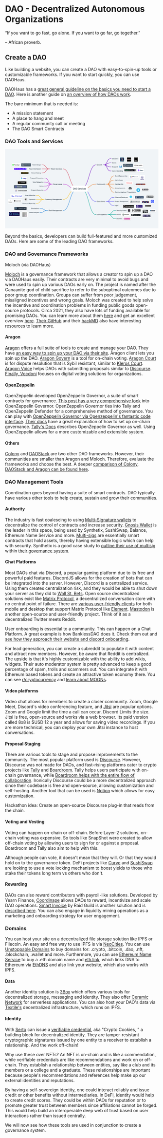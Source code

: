 # DAO - Decentralized Autonomous Organizations

“If you want to go fast, go alone.
If you want to go far, go together.”

– African proverb.

## Create a DAO

Like building a website, you can create a DAO with easy-to-spin-up tools or customizable frameworks. If you want to start quickly, you can use DAOHaus.

DAOHaus has a [great general guideline on the basics you need to start a DAO](https://daohaus.substack.com/p/four-and-a-half-steps-to-start-a). Here is another guide on [an overview of how DAOs work](https://www.gemini.com/cryptopedia/decentralized-autonomous-organization-dao#section-how-do-da-os-work).

The bare minimum that is needed is:

- A mission statement
- A place to hang and meet
- A regular community call or meeting
- The DAO Smart Contracts

### DAO Tools and Services

![dao-services.png](../../img/S06/dao-services.png)

Beyond the basics, developers can build full-featured and more customized DAOs. Here are some of the leading DAO frameworks.

### DAO and Governance Frameworks

Moloch (via DAOHaus)

[Moloch](https://medium.com/raid-guild/moloch-evolved-v2-primer-25c9cdeab455) is a governance framework that allows a creator to spin up a DAO via DAOHaus easily. Their contracts are very minimal to avoid bugs and were used to spin up various DAOs early on. The project is named after the Canaanite god of child sacrifice to refer to the suboptimal outcomes due to poor group coordination. Groups can suffer from poor judgement, misaligned incentives and wrong goals. Moloch was created to help solve the incentive and coordination problems in funding public goods open-source protocols. Circa 2021, they also have lots of funding available for promising DAOs. You can learn more about them [here](https://www.molochdao.com/) and get an excellent overview [here](https://messari.io/asset/molochdao/profile). [Their GitHub](https://github.com/MolochVentures/moloch) and their [hackMD](https://hackmd.io/@daohaus) also have interesting resources to learn more.

#### Aragon

[Aragon](https://aragon.org/) offers a full suite of tools to create and manage your DAO. They have [an easy way to spin up your DAO via their site](https://client.aragon.org/#/). Aragon client lets you spin up the DAO. [Aragon Govern](https://aragon.org/aragon-govern) is a tool for on-chain voting. [Aragon Court](https://aragon.org/aragon-court) is for dispute resolution that is Sybil resistant, similar to [Kleros Court](https://kleros.io/). [Aragon Voice](https://aragon.org/) helps DAOs with submitting proposals similar to [Discourse](https://www.discourse.org/). [Finally, Vocdoni](https://aragon.org/vocdoni) focuses on digital voting solutions for organizations.

#### OpenZeppelin

OpenZeppelin developed OpenZeppelin Governor, a suite of smart contracts for governance. [This post has a very comprehensive look](https://blog.openzeppelin.com/governor-smart-contract/) into OpenZeppelin Governor. OpenZeppelin Governor ties into Tally and OpenZeppelin Defender for a comprehensive method of governance. You can play with [OpenZeppelin Governor via Openzeppelin's fantastic code interface](https://wizard.openzeppelin.com/#governor). [Their docs](https://docs.openzeppelin.com/contracts/4.x/governance) have a great explanation of how to set up on-chain governance. [Tally's Docs](https://wiki.withtally.com/docs/openzeppelin-governor) describes OpenZeppelin Governor as well. Using OpenZeppelin allows for a more customizable and extensible system.

#### Others

[Colony](https://colony.io/) and [DAOStack](https://daostack.io/) are two other DAO frameworks. However, their communities are smaller than Aragon and Moloch. Therefore, evaluate the frameworks and choose the best. A deeper [comparison of Colony, DAOStack and Aragon can be found here](https://kronosapiens.github.io/blog/2019/06/16/aragon-daostack-colony-moloch.html).

### DAO Management Tools

Coordination goes beyond having a suite of smart contracts. DAO typically have various other tools to help create, sustain and grow their communities.

#### Authority

The industry is fast coalescing to using [Multi-Signature wallets](https://academy.binance.com/en/articles/what-is-a-multisig-wallet) to decentralize the control of contracts and increase security. [Gnosis Wallet](https://gnosis-safe.io/) is the leader in this space, being used by Synthetix, SushiSwap, Balance, Ethereum Name Service and more. [Multi-sigs](https://medium.com/gauntlet-networks/multisig-transactions-with-gnosis-safe-f5dbe67c1c2d) are essentially smart contracts that hold assets, thereby having extensible logic which can help with security. Synthetix is a good case study to [outline their use of multisig](https://sips.synthetix.io/sips/sip-141/) within [their governance system](https://docs.synthetix.io/governance/#ambassador-dao-adao).

#### Chat Platforms

Most DAOs chat via Discord, a popular gaming platform due to its free and powerful paid features. DiscordJS allows for the creation of bots that can be integrated into the server. However, Discord is a centralized service. Using them creates centralization risk, and they would be able to shut down your server as they did to [Wall St. Bets](https://www.theverge.com/2021/1/27/22253251/discord-bans-the-r-wallstreetbets-server). Open source decentralized solutions exist like [Matrix Protocol](https://matrix.org/), a decentralized conversation store with no central point of failure. There are [various user-friendly clients](https://matrix.org/clients) for both mobile and desktop that support Matrix Protocol like [Element](https://element.io/). [Mastodon](https://joinmastodon.org/) is another open-source and user-friendly project. Think of it as a decentralized Twitter meets Reddit.

User onboarding is essential to a community. This can happen on a Chat Platform. A great example is how BanklessDAO does it. Check them out and [see how they approach their website and discord onboarding](https://www.bankless.community/).

For lead generation, you can create a subreddit to populate it with content and attract new members. However, be aware that Reddit is centralized. The upside is that it's highly customizable with the ability to add wikis, widgets. Their auto moderator system is pretty advanced to keep a good percentage of spam, trolls and scammers out. You can integrate it with Ethereum based tokens and create an attractive token economy there. You can see [r/cryptocurrency](https://www.reddit.com/r/CryptoCurrency/) and [learn about MOONs](https://www.kraken.com/en-us/learn/what-is-reddit-moon).

#### Video platforms

Video chat allows for members to create a closer community. Zoom, Google Meet, Discord's video conferencing feature, and [Jitsi](https://jitsi.org/) are popular options. Zoom and Google limit the time a call can occur. Discord Limits the size. Jitsi is free, open-source and works via a web browser. Its paid version called 8x8 is $USD 12 a year and allows for saving video recordings. If you are more technical, you can deploy your own Jitsi instance to host conversations.

#### Proposal Staging

There are various tools to stage and propose improvements to the community. The most popular platform used is [Discourse](https://www.discourse.org/). However, Discourse was not made for DAOs, and fast-rising platforms cater to crypto projects like [Tally](https://docs.withtally.com/) and [Boardroom](https://www.boardroom.info/). Tally helps users participate with on-chain governance, while [Boardroom helps with the entire flow of collaboration](https://governance.substack.com/p/boardroom-raises-2m-to-help-stakeholder). Ironically Discourse could be a more decentralized approach since their codebase is free and open-source, allowing customization and self-hosting. Another tool that can be used is [Notion](https://www.notion.so/) which allows for easy customization.

Hackathon idea: Create an open-source Discourse plug-in that reads from the chain.

#### Voting and Vesting

Voting can happen on-chain or off-chain. Before Layer-2 solutions, on-chain voting was expensive. So tools like SnapShot were created to allow off-chain voting by allowing users to sign for or against a proposal. Boardroom and Tally also aim to help with this.

Although people can vote, it doesn't mean that they will. Or that they would hold on to the governance token. DeFi projects like [Curve](https://github.com/curvefi/curve-veBoost) and [SushiSwap](https://forum.sushi.com/t/sushinomics-introducing-osushi/4055) are looking to use a vote locking mechanism to boost yields to those who stake their tokens long term vs others who don't.

#### Rewarding

DAOs can also reward contributors with payroll-like solutions. Developed by Yearn Finance, [Coordinape](https://coordinape.com/) allows DAOs to reward, incentivize and scale DAO operations. [Smart Invoice](https://smartinvoice.xyz/) by Raid Guild is another solution and is [described here](https://medium.com/raid-guild/introducing-smart-invoice-211776245a0b). You can also engage in liquidity mining operations as a marketing and onboarding strategy for user engagement.

### Domains

You can host your site on a decentralized file storage solution like IPFS or Filecoin. An easy and free way to use IPFS is via [NeoCities](https://neocities.org/). You can use [Unstoppable Domains](https://unstoppabledomains.com/) to buy domains for: .crypto, .bitcoin, .dao, .nft, .blockchain, .wallet and more. Furthermore, you can use [Ethereum Name Service](https://ens.domains/) to buy a .eth domain name and [eth.link](https://eth.link/), which links DNS to Ethereum via [EthDNS](https://medium.com/@jgm.orinoco/ethdns-an-ethereum-backend-for-the-domain-name-system-d52dabd904b3) and also link your website, which also works with IPFS.

#### Data

Another identity solution is [3Box](https://3boxlabs.com/) which offers various tools for decentralized storage, messaging and identity. They also offer [Ceramic Network](https://ceramic.network/) for serverless applications. You can also host your DAO's data via [Textile's](https://www.textile.io/) decentralized infrastructure, which runs on IPFS.

#### Identity

With [Serto](https://www.serto.id/) can issue a [verifiable credential](https://decentralized-id.com/web-standards/w3c/wg/vc/verifiable-credentials/), aka "Crypto Cookies, " a building block for decentralized identity. They are tamper-resistant cryptographic signatures issued by one entity to a receiver to establish a relationship. And the work off-chain!

Why use these over NFTs? An NFT is on-chain and is like a commendation, while verifiable credentials are like recommendations and work on or off-chain. They establish a relationship between entities, say like a club and its members or a college and a graduate. These relationships are important because people's recommendations and references help make up our external identities and reputations.

By having a self-sovereign identity, one could interact reliably and issue credit or other benefits without intermediaries. In DeFi, identity would help to create credit scores. They could be within DAOs for reputation or to promote greater trust between members since affiliations cannot be forged. This would help build an interoperable deep web of trust based on user interactions rather than issued centrally.

We will now see how these tools are used in conjunction to create a governance system.
